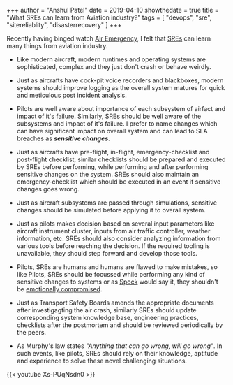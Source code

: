+++
author = "Anshul Patel"
date = 2019-04-10
showthedate = true
title = "What SREs can learn from Aviation industry?"
tags = [
    "devops",
    "sre",
    "sitereliablity",
    "disasterrecovery"
]
+++

Recently having binged watch [Air Emergency](https://www.imdb.com/title/tt0386950/), I felt that [SREs](https://landing.google.com/sre/) can learn many things from aviation industry.

<!--more-->


* Like modern aircraft, modern runtimes and operating systems are sophisticated, complex and they just don't crash or behave weirdly.

* Just as aircrafts have cock-pit voice recorders and blackboxes, modern systems should improve logging as the overall system matures for quick and meticulous post incident analysis.

* Pilots are well aware about importance of each subsystem of airfact and impact of it's failure. Similarly, SREs should be well aware of the subsystems and impact of it's failure. I prefer to name changes which can have significant impact on overall system and can lead to SLA breaches as __*sensitive changes*__.

* Just as aircrafts have pre-flight, in-flight, emergency-checklist and post-flight checklist, similar checklists should be prepared and executed by SREs before performing, while performing and after performing sensitive changes on the system. SREs should also maintain an emergency-checklist which should be executed in an event if sensitive changes goes wrong.

* Just as aircraft subsystems are passed through simulations, sensitive changes should be simulated before applying it to overall system.

* Just as pilots makes decision based on several input parameters like aircraft instrument cluster, inputs from air traffic controller, weather information, etc. SREs should also consider analyzing information from various tools before reaching the decision. If the required tooling is unavailable, they should step forward and develop those tools.

* Pilots, SREs are humans and humans are flawed to make mistakes, so like Pilots, SREs should be focussed while performing any kind of sensitive changes to systems or as [Spock](https://en.wikipedia.org/wiki/Spock) would say it, they shouldn't be [emotionally compromised](https://www.youtube.com/watch?v=k9vHopyEtzs).

* Just as Transport Safety Boards amends the appropriate documents after investigagting the air crash, similarly SREs should update corresponding system knowledge base, engineering practices, checklists after the postmortem and should be reviewed periodically by the peers.

* As Murphy's law states *"Anything that can go wrong, will go wrong"*. In such events, like pilots, SREs should rely on their knowledge, aptitude and experience to solve these novel challenging situations.

{{< youtube Xs-PUqNsdn0 >}}
